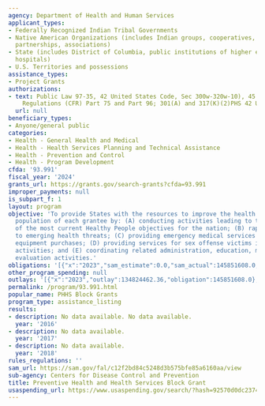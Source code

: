 ```yaml
---
agency: Department of Health and Human Services
applicant_types:
- Federally Recognized Indian Tribal Governments
- Native American Organizations (includes Indian groups, cooperatives, corporations,
  partnerships, associations)
- State (includes District of Columbia, public institutions of higher education and
  hospitals)
- U.S. Territories and possessions
assistance_types:
- Project Grants
authorizations:
- text: Public Law 97-35, 42 United States Code, Sec 300w-320w-10), 45 Code of Federal
    Regulations (CFR) Part 75 and Part 96; 301(A) and 317(K)(2)PHS 42 USC 241(A)247B(K)2.
  url: null
beneficiary_types:
- Anyone/general public
categories:
- Health - General Health and Medical
- Health - Health Services Planning and Technical Assistance
- Health - Prevention and Control
- Health - Program Development
cfda: '93.991'
fiscal_year: '2024'
grants_url: https://grants.gov/search-grants?cfda=93.991
improper_payments: null
is_subpart_f: 1
layout: program
objective: 'To provide States with the resources to improve the health status of the
  population of each grantee by: (A) conducting activities leading to the accomplishment
  of the most current Healthy People objectives for the nation; (B) rapidly responding
  to emerging health threats; (C) providing emergency medical services excluding most
  equipment purchases; (D) providing services for sex offense victims including prevention
  activities; and (E) coordinating related administration, education, monitoring and
  evaluation activities.'
obligations: '[{"x":"2023","sam_estimate":0.0,"sam_actual":145851608.0,"usa_spending_actual":134644153.06},{"x":"2024","sam_estimate":0.0,"sam_actual":167756513.0,"usa_spending_actual":157571249.38},{"x":"2025","sam_estimate":0.0,"sam_actual":145851608.0,"usa_spending_actual":-57245.0}]'
other_program_spending: null
outlays: '[{"x":"2023","outlay":134824462.36,"obligation":145851608.0},{"x":"2024","outlay":452138287.78,"obligation":168306513.0},{"x":"2025","outlay":0.0,"obligation":0.0}]'
permalink: /program/93.991.html
popular_name: PHHS Block Grants
program_type: assistance_listing
results:
- description: No data available. No data available.
  year: '2016'
- description: No data available.
  year: '2017'
- description: No data available.
  year: '2018'
rules_regulations: ''
sam_url: https://sam.gov/fal/c12f2bd84c5248d3b575bfe85a6160aa/view
sub-agency: Centers for Disease Control and Prevention
title: Preventive Health and Health Services Block Grant
usaspending_url: https://www.usaspending.gov/search/?hash=92570d0dc23747a0ce6458e8d5be6213
---
```

